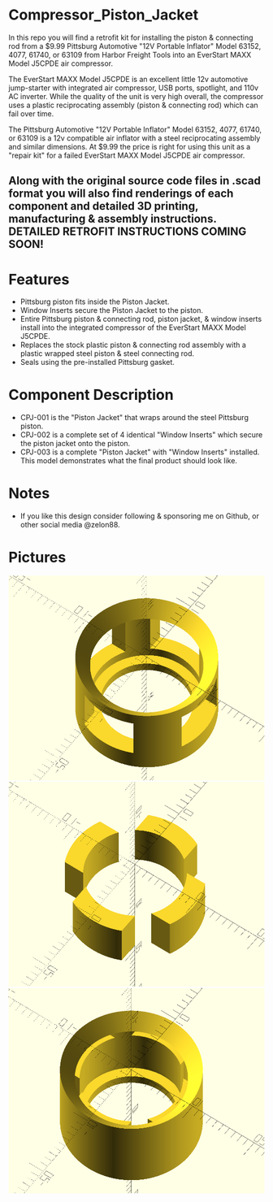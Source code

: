 # Compressor_Piston_Jacket
In this repo you will find a retrofit kit for installing the piston & connecting rod from a $9.99 Pittsburg Automotive "12V Portable Inflator" Model 63152, 4077, 61740, or 63109 from Harbor Freight Tools into an EverStart MAXX Model J5CPDE air compressor.

The EverStart MAXX Model J5CPDE is an excellent little 12v automotive jump-starter with integrated air compressor, USB ports, spotlight, and 110v AC inverter. While the quality of the unit is very high overall, the compressor uses a plastic reciprocating assembly (piston & connecting rod) which can fail over time.

The Pittsburg Automotive "12V Portable Inflator" Model 63152, 4077, 61740, or 63109 is a 12v compatible air inflator with a steel reciprocating assembly and similar dimensions. At $9.99 the price is right for using this unit as a "repair kit" for a failed EverStart MAXX Model J5CPDE air compressor.

Along with the original source code files in .scad format you will also find renderings of each component and detailed 3D printing, manufacturing & assembly instructions.
DETAILED RETROFIT INSTRUCTIONS COMING SOON!
---

# Features
* Pittsburg piston fits inside the Piston Jacket.
* Window Inserts secure the Piston Jacket to the piston.
* Entire Pittsburg piston & connecting rod, piston jacket, & window inserts install into the integrated compressor of the EverStart MAXX Model J5CPDE.
* Replaces the stock plastic piston & connecting rod assembly with a plastic wrapped steel piston & steel connecting rod.
* Seals using the pre-installed Pittsburg gasket.

# Component Description
* CPJ-001 is the "Piston Jacket" that wraps around the steel Pittsburg piston.
* CPJ-002 is a complete set of 4 identical "Window Inserts" which secure the piston jacket onto the piston.
* CPJ-003 is a complete "Piston Jacket" with "Window Inserts" installed. This model demonstrates what the final product should look like.

# Notes
* If you like this design consider following & sponsoring me on Github, or other social media @zelon88.

# Pictures
![Compressor_Piston_Jacket-001](https://raw.githubusercontent.com/zelon88/Compressor_Piston_Jacket/main/CPJ-001_A1.png)
![Compressor_Piston_Jacket-002](https://raw.githubusercontent.com/zelon88/Compressor_Piston_Jacket/main/CPJ-002_A1.png)	
![Compressor_Piston_Jacket-003](https://raw.githubusercontent.com/zelon88/Compressor_Piston_Jacket/main/CPJ-003_A1.png)

